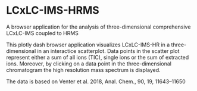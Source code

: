 # LCxLC-IMS-HRMS
A browser application for the analysis of three-dimensional comprehensive LCxLC-IMS coupled to HRMS  

This plotly dash browser application visualizes LCxLC-IMS-HR in a three-dimensional in an interactice scatterplot. Data points in the scatter plot represent either a sum of all ions (TIC), single ions or the sum of extracted ions. Moreover, by clicking on a data point in the three-dimensional chromatogram the high resolution mass spectrum is displayed.  

The data is based on Venter et al. 2018, Anal. Chem., 90, 19, 11643–11650
